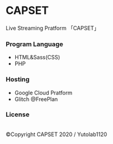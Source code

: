 # CAPSET
Live Streaming Pratform 「CAPSET」

<h3>Program Language</h3>
<ul>
<li>HTML&Sass(CSS)</li>
<li>PHP</li>
</ul>

<h3>Hosting</h3>
<ul>
  <li>Google Cloud Pratform</li>
  <li>Glitch @FreePlan</li>
</ul>

<h3>License</h3><br>
©︎Copyright CAPSET 2020 / Yutolab1120

